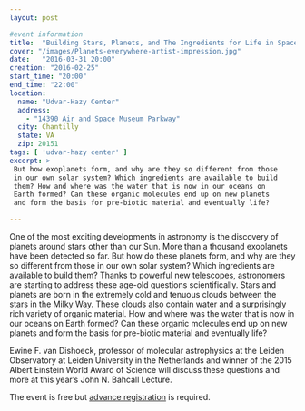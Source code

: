 ```yaml
---
layout: post

#event information
title:  "Building Stars, Planets, and The Ingredients for Life in Space"
cover: "/images/Planets-everywhere-artist-impression.jpg"
date:   "2016-03-31 20:00"
creation: "2016-02-25"
start_time: "20:00"
end_time: "22:00"
location:
  name: "Udvar-Hazy Center"
  address:
    - "14390 Air and Space Museum Parkway"
  city: Chantilly
  state: VA
  zip: 20151
tags: [ 'udvar-hazy center' ]
excerpt: >
 But how exoplanets form, and why are they so different from those
 in our own solar system? Which ingredients are available to build 
 them? How and where was the water that is now in our oceans on
 Earth formed? Can these organic molecules end up on new planets
 and form the basis for pre-biotic material and eventually life?

---
```


One of the most exciting developments in astronomy is the discovery
of planets around stars other than our Sun. More than a thousand
exoplanets have been detected so far. But how do these planets form,
and why are they so different from those in our own solar system?
Which ingredients are available to build them? Thanks to powerful
new telescopes, astronomers are starting to address these age-old
questions scientifically. Stars and planets are born in the extremely
cold and tenuous clouds between the stars in the Milky Way. These
clouds also contain water and a surprisingly rich variety of
organic material. How and where was the water that is now in our
oceans on Earth formed? Can these organic molecules end up on new
planets and form the basis for pre-biotic material and eventually life?

Ewine F. van Dishoeck, professor of molecular astrophysics at the
Leiden Observatory at Leiden University in the Netherlands and winner
of the 2015 Albert Einstein World Award of Science will discuss these
questions and more at this year’s John N. Bahcall Lecture.

The event is free but
[advance registration](http://airandspace.si.edu/events/tickets/)
is required.

